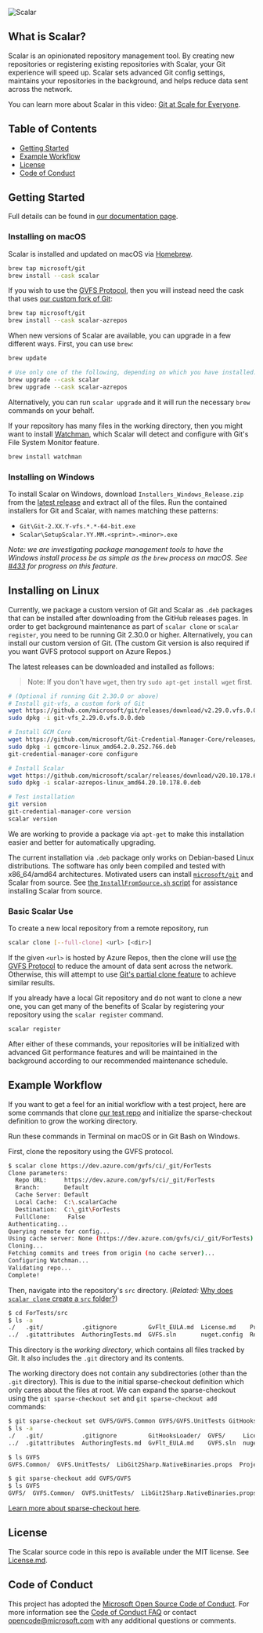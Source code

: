 ![Scalar](Scalar/Images/scalar-card.png)

## What is Scalar?

Scalar is an opinionated repository management tool. By creating new
repositories or registering existing repositories with Scalar, your Git
experience will speed up. Scalar sets advanced Git config settings,
maintains your repositories in the background, and helps reduce data sent
across the network.

You can learn more about Scalar in this video: [Git at Scale for Everyone](https://www.youtube.com/watch?v=USLB1gwl1vA).

## Table of Contents

* [Getting Started](#getting-started)
* [Example Workflow](#example-workflow)
* [License](#license)
* [Code of Conduct](#code-of-conduct)

## Getting Started

Full details can be found in [our documentation page](https://github.com/microsoft/scalar/blob/HEAD/docs/index.md).

### Installing on macOS

Scalar is installed and updated on macOS via [Homebrew](https://brew.sh/).

```sh
brew tap microsoft/git
brew install --cask scalar
```

If you wish to use the [GVFS Protocol][gvfs-protocol], then you will
instead need the cask that uses [our custom fork of Git][microsoft-git]:

```sh
brew tap microsoft/git
brew install --cask scalar-azrepos
```

When new versions of Scalar are available, you can upgrade in a few
different ways. First, you can use `brew`:

```sh
brew update

# Use only one of the following, depending on which you have installed:
brew upgrade --cask scalar
brew upgrade --cask scalar-azrepos
```

Alternatively, you can run `scalar upgrade` and it will run the necessary
`brew` commands on your behalf.

If your repository has many files in the working directory, then you might
want to install [Watchman](https://github.com/facebook/watchman), which
Scalar will detect and configure with Git's File System Monitor feature.

```sh
brew install watchman
```

### Installing on Windows

To install Scalar on Windows, download `Installers_Windows_Release.zip`
from the [latest release](https://github.com/microsoft/scalar/releases)
and extract all of the files.  Run the contained installers for Git and
Scalar, with names matching these patterns:

 * `Git\Git-2.XX.Y-vfs.*.*-64-bit.exe`
 * `Scalar\SetupScalar.YY.MM.<sprint>.<minor>.exe`

_Note: we are investigating package management tools to have the Windows
install process be as simple as the `brew` process on macOS. See
[#433](https://github.com/microsoft/scalar/issues/433) for progress on
this feature._

Installing on Linux
-------------------

Currently, we package a custom version of Git and Scalar as `.deb` packages
that can be installed after downloading from the GitHub releases pages.
In order to get background maintenance as part of `scalar clone` or
`scalar register`, you need to be running Git 2.30.0 or higher.
Alternatively, you can install our custom version of Git.
(The custom Git version is also required if you want GVFS protocol support
on Azure Repos.)

The latest releases can be downloaded and installed as follows:

> Note: If you don't have `wget`, then try `sudo apt-get install wget` first.

```sh
# (Optional if running Git 2.30.0 or above)
# Install git-vfs, a custom fork of Git
wget https://github.com/microsoft/git/releases/download/v2.29.0.vfs.0.0/git-vfs_2.29.0.vfs.0.0.deb
sudo dpkg -i git-vfs_2.29.0.vfs.0.0.deb

# Install GCM Core
wget https://github.com/microsoft/Git-Credential-Manager-Core/releases/download/v2.0.252-beta/gcmcore-linux_amd64.2.0.252.766.deb
sudo dpkg -i gcmcore-linux_amd64.2.0.252.766.deb
git-credential-manager-core configure

# Install Scalar
wget https://github.com/microsoft/scalar/releases/download/v20.10.178.6/scalar-azrepos-linux_amd64.20.10.178.0.deb
sudo dpkg -i scalar-azrepos-linux_amd64.20.10.178.0.deb

# Test installation
git version
git-credential-manager-core version
scalar version
```

We are working to provide a package via `apt-get` to make this installation
easier and better for automatically upgrading.

The current installation via `.deb` package only works on Debian-based
Linux distributions. The software has only been compiled and tested with x86_64/amd64
architectures. Motivated users can install [`microsoft/git`](https://github.com/microsoft/git)
and Scalar from source. See [the `InstallFromSource.sh` script](https://github.com/microsoft/scalar/blob/2dc48243c50763024b048c5f36d5f50835943dda/Scripts/Linux/InstallFromSource.sh#L62-L76)
for assistance installing Scalar from source.

### Basic Scalar Use

To create a new local repository from a remote repository, run

```sh
scalar clone [--full-clone] <url> [<dir>]
```

If the given `<url>` is hosted by Azure Repos, then the clone will use
[the GVFS Protocol](gvfs-procool)
to reduce the amount of data sent across the network. Otherwise, this will
attempt to use [Git's partial clone feature](https://git-scm.com/docs/git-clone#Documentation/git-clone.txt---filterltfilter-specgt)
to achieve similar results.

If you already have a local Git repository and do not want to clone a new
one, you can get many of the benefits of Scalar by registering your repository
using the `scalar register` command.

```sh
scalar register
```

After either of these commands, your repositories will be initialized with
advanced Git performance features and will be maintained in the background
according to our recommended maintenance schedule.

## Example Workflow

If you want to get a feel for an initial workflow with a test project, here
are some commands that clone [our test repo](https://dev.azure.com/gvfs/ci/_git/ForTests)
and initialize the sparse-checkout definition to grow the working directory.

Run these commands in Terminal on macOS or in Git Bash on Windows.

First, clone the repository using the GVFS protocol.

```sh
$ scalar clone https://dev.azure.com/gvfs/ci/_git/ForTests
Clone parameters:
  Repo URL:     https://dev.azure.com/gvfs/ci/_git/ForTests
  Branch:       Default
  Cache Server: Default
  Local Cache:  C:\.scalarCache
  Destination:  C:\_git\ForTests
  FullClone:     False
Authenticating...
Querying remote for config...
Using cache server: None (https://dev.azure.com/gvfs/ci/_git/ForTests)
Cloning...
Fetching commits and trees from origin (no cache server)...
Configuring Watchman...
Validating repo...
Complete!
```

Then, navigate into the repository's `src` directory.
(*Related:* [Why does `scalar clone` create a `src` folder?](https://github.com/microsoft/scalar/blob/main/docs/faq.md#why-does-scalar-clone-create-a-reposrc-folder))

```sh
$ cd ForTests/src
$ ls -a
./   .git/           .gitignore         GvFlt_EULA.md  License.md    Protocol.md  Settings.StyleCop
../  .gitattributes  AuthoringTests.md  GVFS.sln       nuget.config  Readme.md
```

This directory is the _working directory_, which contains all files
tracked by Git. It also includes the `.git` directory and its contents.

The working directory does not contain any subdirectories (other than the
`.git` directory). This is due to the initial sparse-checkout definition
which only cares about the files at root. We can expand the sparse-checkout
using the `git sparse-checkout set` and `git sparse-checkout add` commands:

```sh
$ git sparse-checkout set GVFS/GVFS.Common GVFS/GVFS.UnitTests GitHooksLoader
$ ls -a
./   .git/           .gitignore         GitHooksLoader/  GVFS/     License.md    Protocol.md  Settings.StyleCop
../  .gitattributes  AuthoringTests.md  GvFlt_EULA.md    GVFS.sln  nuget.config  Readme.md

$ ls GVFS
GVFS.Common/  GVFS.UnitTests/  LibGit2Sharp.NativeBinaries.props  ProjectedFSLib.NativeBinaries.props

$ git sparse-checkout add GVFS/GVFS
$ ls GVFS
GVFS/  GVFS.Common/  GVFS.UnitTests/  LibGit2Sharp.NativeBinaries.props  ProjectedFSLib.NativeBinaries.props
```

[Learn more about sparse-checkout here](https://github.blog/2020-01-17-bring-your-monorepo-down-to-size-with-sparse-checkout/).

## License

The Scalar source code in this repo is available under the MIT license. See [License.md](License.md).

## Code of Conduct

This project has adopted the [Microsoft Open Source Code of Conduct][conduct-code].
For more information see the [Code of Conduct FAQ][conduct-FAQ] or contact [opencode@microsoft.com][conduct-email] with any additional questions or comments.


[gvfs-protocol]: https://github.com/microsoft/VFSForGit/blob/HEAD/Protocol.md
[microsoft-git]: https://github.com/microsoft/git
[conduct-code]: https://opensource.microsoft.com/codeofconduct/
[conduct-FAQ]: https://opensource.microsoft.com/codeofconduct/faq/
[conduct-email]: mailto:opencode@microsoft.com
